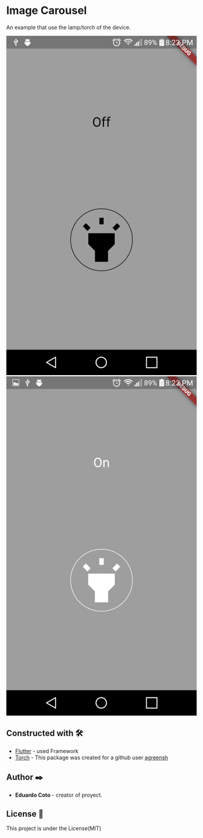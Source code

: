 # Image Carousel

<p>An example that use the lamp/torch of the device.</p>

![](Screenshot_1.png)
![](Screenshot_2.png)

## Constructed with 🛠️

- [Flutter](https://flutter-es.io) - used Framework
- [Torch](https://github.com/clovisnicolas/flutter_lamp/files/2683571/torch.zip) - This package was created for a github user [agreensh](https://github.com/agreensh)

## Author ✒️

- **Eduardo Coto** - creator of proyect.

## License 📄

<p> This project is under the License(MIT)</p>
